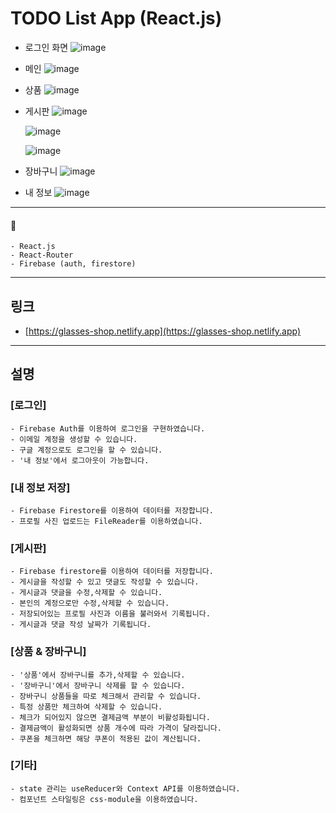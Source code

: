 # TODO List App (React.js)

- 로그인 화면
  ![image](https://user-images.githubusercontent.com/56675004/104903916-f0e58300-59c3-11eb-89d0-bc960437428c.png)

- 메인
  ![image](https://user-images.githubusercontent.com/56675004/104904089-212d2180-59c4-11eb-9f22-89ef29eadc75.png)

- 상품
  ![image](https://user-images.githubusercontent.com/56675004/104904127-2db17a00-59c4-11eb-89e1-77973350a7af.png)

- 게시판
  ![image](https://user-images.githubusercontent.com/56675004/104904212-4588fe00-59c4-11eb-937f-653b64e412ac.png)

  ![image](https://user-images.githubusercontent.com/56675004/104904261-546fb080-59c4-11eb-9d8f-b98d25df42c0.png)

  ![image](https://user-images.githubusercontent.com/56675004/104904428-7e28d780-59c4-11eb-9d59-246b43a5c567.png)

- 장바구니
  ![image](https://user-images.githubusercontent.com/56675004/104904496-900a7a80-59c4-11eb-87ed-8bb299749e2c.png)

- 내 정보
  ![image](https://user-images.githubusercontent.com/56675004/104904599-afa1a300-59c4-11eb-96ea-896d7a7a7cba.png)

---

#### 📌

```
- React.js
- React-Router
- Firebase (auth, firestore)
```

---

## 링크

- [https://glasses-shop.netlify.app](https://glasses-shop.netlify.app)

---

## 설명

### [로그인]

```
- Firebase Auth를 이용하여 로그인을 구현하였습니다.
- 이메일 계정을 생성할 수 있습니다.
- 구글 계정으로도 로그인을 할 수 있습니다.
- '내 정보'에서 로그아웃이 가능합니다.
```

### [내 정보 저장]

```
- Firebase Firestore를 이용하여 데이터를 저장합니다.
- 프로필 사진 업로드는 FileReader를 이용하였습니다.
```

### [게시판]

```
- Firebase firestore를 이용하여 데이터를 저장합니다.
- 게시글을 작성할 수 있고 댓글도 작성할 수 있습니다.
- 게시글과 댓글을 수정,삭제할 수 있습니다.
- 본인의 계정으로만 수정,삭제할 수 있습니다.
- 저장되어있는 프로필 사진과 이름을 불러와서 기록됩니다.
- 게시글과 댓글 작성 날짜가 기록됩니다.
```

### [상품 & 장바구니]

```
- '상품'에서 장바구니를 추가,삭제할 수 있습니다.
- '장바구니'에서 장바구니 삭제를 할 수 있습니다.
- 장바구니 상품들을 따로 체크해서 관리할 수 있습니다.
- 특정 상품만 체크하여 삭제할 수 있습니다.
- 체크가 되어있지 않으면 결제금액 부분이 비활성화됩니다.
- 결제금액이 활성화되면 상품 개수에 따라 가격이 달라집니다.
- 쿠폰을 체크하면 해당 쿠폰이 적용된 값이 계산됩니다.
```

### [기타]

```
- state 관리는 useReducer와 Context API를 이용하였습니다.
- 컴포넌트 스타일링은 css-module을 이용하였습니다.
```
